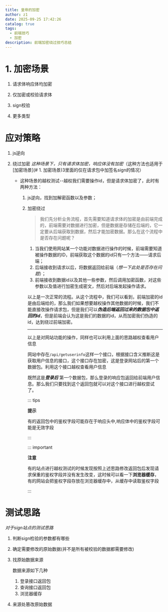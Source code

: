 ```yaml
---
title: 皇帝的加密
author: z1
date: 2025-09-25 17:42:26
catalog: true
tags:
  - 前端技巧
  - 加密
description: 前端加密绕过技巧总结
---
```


# 1. 加密场景

 1. 请求体响应体均加密


 2. 仅加密或校验请求体


 3. sign校验


 4. 更多类型

# 应对策略
1. js逆向
2. 绕过加密
    *这种场景下，只有请求体加密，响应体没有加密*（这种方法也适用于[加密场景](# 1. 加密场景)3里面的仅在请求包中加签名sign的情况）
    
    - 这种场景的越权测试--越权我们需要操作id，但是请求体加密了，此时有两种方法：
    
      1. js逆向，找到加解密函数以及参数；
    
      2. 加密绕过
    
         > 我们先分析业务流程，首先需要知道请求体的加密是由前端完成的，前端需要对数据进行加密，但是数据是存储在后端的，它一定要从后端获取到数据，然后才能加密数据。那么在这个流程中是否存在问题呢？
    
         1. 当我们使用网站某一个功能对数据进行操作的时候，前端需要知道被操作数据的ID，前端获取这个数据的id只有一个方法——请求后端；
         2. 后端接收到请求以后，将数据返回给前端（*想一下此处是否存在问题*）；
         3. 前端接收到数据id以及其他一些参数，然后调用加密函数，对这些参数以及值进行加密生成密文，然后对后端发起操作请求。
    
         以上是一次正常的流程。从这个流程中，我们可以看到，前端加密的id是由后端给的，那么我们如果想要越权操作其他数据的时候，我们不能直接改操作请求包，但是我们可以***伪造后端返回过来的数据包中返回的id***，但是前端会认为这是我们的数据的id，从而加密我们伪造的id，达到绕过前端加密。
      
         ----
      
         以上是对网站功能的操作，同样也可以利用上面的思路越权查看用户信息
      
         网站中存在`/api/getuserinfo`这样一个接口，根据接口含义推断这是获取用户信息的接口，这个接口存在加密，这是登录网站后的第一个数据包。利用这个接口越权查看用户信息
      
         既然这是***登录后*** 第一个数据包，那么登录的响应包返回给前端用户信息。那么我们只要找到这个返回包就可以对这个接口进行越权尝试了。
      
         ::: tips
      
         **提示**
      
         有的返回包中的鉴权字段可能存在于响应头中,响应体中的鉴权字段可能是无效字段
      
         :::
      
         ::: important
      
         **注意**
         
         有的站点进行越权测试的时候发现按照上述思路修改返回包后发现请求保重的鉴权字段并没有发生改变，这时候可以看一下**浏览器缓存**，有的网站会把鉴权字段存放在浏览器缓存中，从缓存中读取鉴权字段
         
         :::

# 测试思路

*对于sign站点的测试思路*

1. 判断sign检验的参数都有哪些

2. 确定需要修改的原始数据(并不是所有被校验的数据都需要修改)

3. 找原始数据来源

   数据来源如下几种

   1. 登录接口返回包
   2. 查询接口返回包
   3. 浏览器缓存

4. 来源处篡改原始数据